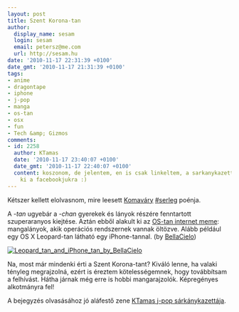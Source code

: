 ```yaml
---
layout: post
title: Szent Korona-tan
author:
  display_name: sesam
  login: sesam
  email: petersz@me.com
  url: http://sesam.hu
date: '2010-11-17 22:31:39 +0100'
date_gmt: '2010-11-17 21:31:39 +0100'
tags:
- anime
- dragontape
- iphone
- j-pop
- manga
- os-tan
- osx
- fun
- Tech &amp; Gizmos
comments:
- id: 2258
  author: KTamas
  date: '2010-11-17 23:40:07 +0100'
  date_gmt: '2010-11-17 22:40:07 +0100'
  content: koszonom, de jelentem, en is csak linkeltem, a sarkanykazettasok raktak
    ki a facebookjukra :)
---
```


Kétszer kellett elolvasnom, mire leesett [Komaváry](http://orokorom.freeblog.hu/archives/2010/11/13/Szent_Korona-tan) [#serleg](http://yamm.hu/kereses?q=%23serleg&type=tweets) poénja.

A _-tan_ ugyebár a _-chan_ gyerekek és lányok részére fenntartott szuperaranyos kiejtése. Aztán ebből alakult ki az [OS-tan internet meme](http://en.wikipedia.org/wiki/OS-tan): mangalányok, akik operációs rendszernek vannak öltözve. Alább például egy OS X Leopard-tan látható egy iPhone-tannal. (by [BellaCielo](http://bellacielo.deviantart.com/art/Leopard-tan-and-iPhone-tan-105637077))

[![Leopard_tan_and_iPhone_tan_by_BellaCielo](http://img.skitch.com/20101117-tcg92eygsxqp91wd7j2iy5g8i1.png)](http://bellacielo.deviantart.com/art/Leopard-tan-and-iPhone-tan-105637077)

Na, most már mindenki érti a Szent Korona-tant? Kiváló lenne, ha valaki tényleg megrajzolná, ezért is éreztem kötelességemnek, hogy továbbítsam a felhívást. Hátha járnak még erre is hobbi mangarajzolók. Képregényes alkotmányra fel!

A bejegyzés olvasásához jó aláfestő zene [KTamas j-pop sárkánykazettája](http://blog.ktamas.com/index.php/2010/11/17/miutan-otszor-ment-mar-korbe).
